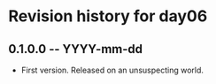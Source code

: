 # Revision history for day06

## 0.1.0.0  -- YYYY-mm-dd

* First version. Released on an unsuspecting world.
